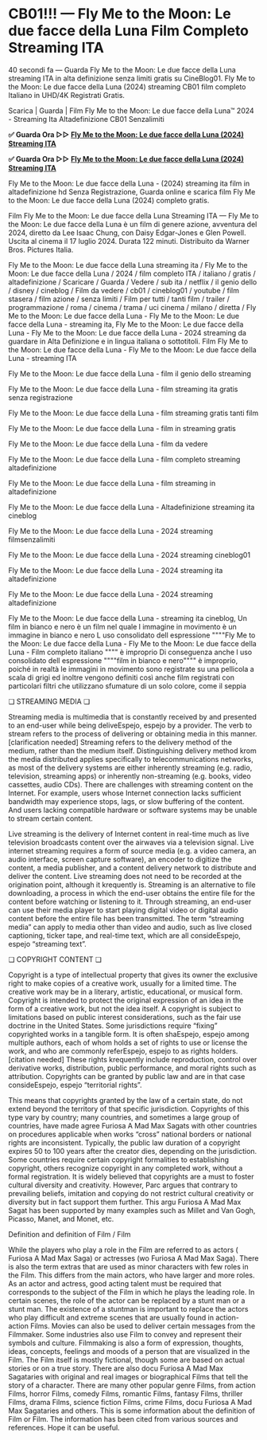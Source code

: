 # CB01!!! — Fly Me to the Moon: Le due facce della Luna Film Completo Streaming ITA

40 secondi fa — Guarda Fly Me to the Moon: Le due facce della Luna streaming ITA in alta definizione senza limiti gratis su CineBlog01. Fly Me to the Moon: Le due facce della Luna (2024) streaming CB01 film completo Italiano in UHD/4K Registrati Gratis.

Scarica | Guarda | Film Fly Me to the Moon: Le due facce della Luna™ 2024 - Streaming Ita Altadefinizione CB01 Senzalimiti

**✅ Guarda Ora ▷▷ [Fly Me to the Moon: Le due facce della Luna (2024) Streaming ITA](https://is.gd/6s36W6)** 

**✅ Guarda Ora ▷▷ [Fly Me to the Moon: Le due facce della Luna (2024) Streaming ITA](https://is.gd/6s36W6)** 

Fly Me to the Moon: Le due facce della Luna - (2024) streaming ita film in altadefinizione hd Senza Registrazione, Guarda online e scarica film Fly Me to the Moon: Le due facce della Luna (2024) completo gratis.

Film Fly Me to the Moon: Le due facce della Luna Streaming ITA — Fly Me to the Moon: Le due facce della Luna è un film di genere azione, avventura del 2024, diretto da Lee Isaac Chung, con Daisy Edgar-Jones e Glen Powell. Uscita al cinema il 17 luglio 2024. Durata 122 minuti. Distribuito da Warner Bros. Pictures Italia.

Fly Me to the Moon: Le due facce della Luna streaming ita / Fly Me to the Moon: Le due facce della Luna / 2024 / film completo ITA / italiano / gratis / altadefinizione / Scaricare / Guarda / Vedere / sub ita / netflix / il genio dello / disney / cineblog / Film da vedere / cb01 / cineblog01 / youtube / film stasera / film azione / senza limiti / Film per tutti / tanti film / trailer / programmazione / roma / cinema / trama / uci cinema / milano / diretta / Fly Me to the Moon: Le due facce della Luna - Fly Me to the Moon: Le due facce della Luna - streaming ita, Fly Me to the Moon: Le due facce della Luna - Fly Me to the Moon: Le due facce della Luna - 2024 streaming da guardare in Alta Definizione e in lingua italiana o sottotitoli. Film Fly Me to the Moon: Le due facce della Luna - Fly Me to the Moon: Le due facce della Luna - streaming ITA

Fly Me to the Moon: Le due facce della Luna - film il genio dello streaming

Fly Me to the Moon: Le due facce della Luna - film streaming ita gratis senza registrazione

Fly Me to the Moon: Le due facce della Luna - film streaming gratis tanti film

Fly Me to the Moon: Le due facce della Luna - film in streaming gratis

Fly Me to the Moon: Le due facce della Luna - film da vedere

Fly Me to the Moon: Le due facce della Luna - film completo streaming altadefinizione

Fly Me to the Moon: Le due facce della Luna - film streaming in altadefinizione

Fly Me to the Moon: Le due facce della Luna - Altadefinizione streaming ita cineblog

Fly Me to the Moon: Le due facce della Luna - 2024 streaming filmsenzalimiti

Fly Me to the Moon: Le due facce della Luna - 2024 streaming cineblog01

Fly Me to the Moon: Le due facce della Luna - 2024 streaming ita altadefinizione

Fly Me to the Moon: Le due facce della Luna - 2024 streaming altadefinizione

Fly Me to the Moon: Le due facce della Luna - streaming ita cineblog, Un film in bianco e nero è un film nel quale l immagine in movimento è un immagine in bianco e nero L uso consolidato dell espressione """"Fly Me to the Moon: Le due facce della Luna - Fly Me to the Moon: Le due facce della Luna - Film completo italiano """" è improprio Di conseguenza anche l uso consolidato dell espressione """"film in bianco e nero"""" è improprio, poiché in realtà le immagini in movimento sono registrate su una pellicola a scala di grigi ed inoltre vengono definiti così anche film registrati con particolari filtri che utilizzano sfumature di un solo colore, come il seppia

❏ STREAMING MEDIA ❏

Streaming media is multimedia that is constantly received by and presented to an end-user while being deliveEspejo, espejo by a provider. The verb to stream refers to the process of delivering or obtaining media in this manner.[clarification needed] Streaming refers to the delivery method of the medium, rather than the medium itself. Distinguishing delivery method krom the media distributed applies specifically to telecommunications networks, as most of the delivery systems are either inherently streaming (e.g. radio, television, streaming apps) or inherently non-streaming (e.g. books, video cassettes, audio CDs). There are challenges with streaming content on the Internet. For example, users whose Internet connection lacks sufficient bandwidth may experience stops, lags, or slow buffering of the content. And users lacking compatible hardware or software systems may be unable to stream certain content.

Live streaming is the delivery of Internet content in real-time much as live television broadcasts content over the airwaves via a television signal. Live internet streaming requires a form of source media (e.g. a video camera, an audio interface, screen capture software), an encoder to digitize the content, a media publisher, and a content delivery network to distribute and deliver the content. Live streaming does not need to be recorded at the origination point, although it krequently is. Streaming is an alternative to file downloading, a process in which the end-user obtains the entire file for the content before watching or listening to it. Through streaming, an end-user can use their media player to start playing digital video or digital audio content before the entire file has been transmitted. The term “streaming media” can apply to media other than video and audio, such as live closed captioning, ticker tape, and real-time text, which are all consideEspejo, espejo “streaming text”.

❏ COPYRIGHT CONTENT ❏

Copyright is a type of intellectual property that gives its owner the exclusive right to make copies of a creative work, usually for a limited time. The creative work may be in a literary, artistic, educational, or musical form. Copyright is intended to protect the original expression of an idea in the form of a creative work, but not the idea itself. A copyright is subject to limitations based on public interest considerations, such as the fair use doctrine in the United States. Some jurisdictions require “fixing” copyrighted works in a tangible form. It is often shaEspejo, espejo among multiple authors, each of whom holds a set of rights to use or license the work, and who are commonly referEspejo, espejo to as rights holders.[citation needed] These rights krequently include reproduction, control over derivative works, distribution, public performance, and moral rights such as attribution. Copyrights can be granted by public law and are in that case consideEspejo, espejo “territorial rights”.

This means that copyrights granted by the law of a certain state, do not extend beyond the territory of that specific jurisdiction. Copyrights of this type vary by country; many countries, and sometimes a large group of countries, have made agree Furiosa A Mad Max Sagats with other countries on procedures applicable when works “cross” national borders or national rights are inconsistent. Typically, the public law duration of a copyright expires 50 to 100 years after the creator dies, depending on the jurisdiction. Some countries require certain copyright formalities to establishing copyright, others recognize copyright in any completed work, without a formal registration. It is widely believed that copyrights are a must to foster cultural diversity and creativity. However, Parc argues that contrary to prevailing beliefs, imitation and copying do not restrict cultural creativity or diversity but in fact support them further. This argu Furiosa A Mad Max Sagat has been supported by many examples such as Millet and Van Gogh, Picasso, Manet, and Monet, etc.

Definition and definition of Film / Film

While the players who play a role in the Film are referred to as actors ( Furiosa A Mad Max Saga) or actresses (wo Furiosa A Mad Max Saga). There is also the term extras that are used as minor characters with few roles in the Film. This differs from the main actors, who have larger and more roles. As an actor and actress, good acting talent must be required that corresponds to the subject of the Film in which he plays the leading role. In certain scenes, the role of the actor can be replaced by a stunt man or a stunt man. The existence of a stuntman is important to replace the actors who play difficult and extreme scenes that are usually found in action-action Films. Movies can also be used to deliver certain messages from the Filmmaker. Some industries also use Film to convey and represent their symbols and culture. Filmmaking is also a form of expression, thoughts, ideas, concepts, feelings and moods of a person that are visualized in the Film. The Film itself is mostly fictional, though some are based on actual stories or on a true story. There are also docu Furiosa A Mad Max Sagataries with original and real images or biographical Films that tell the story of a character. There are many other popular genre Films, from action Films, horror Films, comedy Films, romantic Films, fantasy Films, thriller Films, drama Films, science fiction Films, crime Films, docu Furiosa A Mad Max Sagataries and others. This is some information about the definition of Film or Film. The information has been cited from various sources and references. Hope it can be useful.
